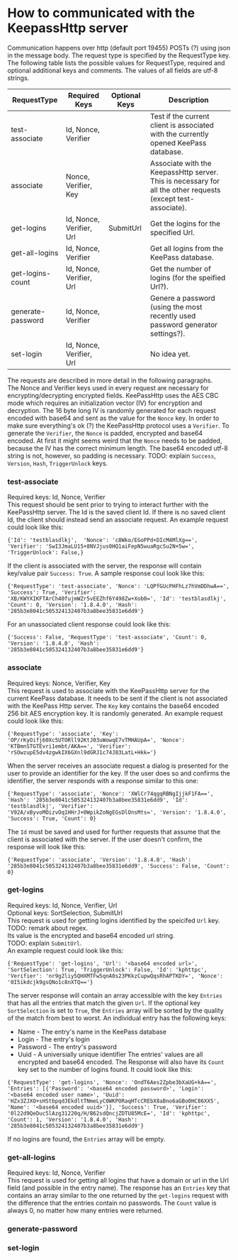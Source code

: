 # How to communicated with the KeepassHttp server

Communication happens over http (default port 19455) POSTs (?) using json in the message body.
The request type is specified by the RequestType key.
The following table lists the possible values for RequestType, required and optional additional keys and comments.
The values of all fields are utf-8 strings.

|RequestType      |Required Keys           |Optional Keys|Description|
|-----------------|------------------------|-------------|-----------|
|test-associate   |Id, Nonce, Verifier     |             |Test if the current client is associated with the currently opened KeePass database.                        |
|associate        |Nonce, Verifier, Key    |             |Associate with the KeepassHttp server. This is necessary for all the other requests (except test-associate).|
|get-logins       |Id, Nonce, Verifier, Url|SubmitUrl    |Get the logins for the specified Url.                                                                       |
|get-all-logins   |Id, Nonce, Verifier     |             |Get all logins from the KeePass database.                                                                   |
|get-logins-count |Id, Nonce, Verifier, Url|             |Get the number of logins (for the speified Url?).                                                           |
|generate-password|Id, Nonce, Verifier     |             |Genere a password (using the most recently used password generator settings?).                              |
|set-login        |Id, Nonce, Verifier, Url|             |No idea yet.                                                                                                |

The requests are described in more detail in the following paragraphs.  
The Nonce and Verifier keys used in every request are necessary for encrypting/decrypting encrypted fields.
KeePassHttp uses the AES CBC mode which requires an initialization vector (IV) for encryption and decryption.
The 16 byte long IV is randomly generated for each request encoded with base64 and sent as the value for the `Nonce` key.
In order to make sure everything's ok (?) the KeePassHttp protocol uses a `Verifier`.
To generate the `Verifier`, the `Nonce` is padded, encrypted and base64 encoded.
At first it might seems weird that the `Nonce` needs to be padded, because the IV has the correct minimum length.
The base64 encoded utf-8 string is not, however, so padding is necessary.
TODO: explain `Success`, `Version`, `Hash`, `TriggerUnlock` keys.

### test-associate
Required keys: Id, Nonce, Verifier  
This request should be sent prior to trying to interact further with the KeePassHttp server.
The Id is the saved client Id.
If there is no saved client Id, the client should instead send an associate request.
An example request could look like this:
```
{'Id': 'testblasdlkj',  'Nonce': 'c8Wko/EGoPPd+DIcM4MlXg==', 'Verifier': 'SwI3JmaLU15+8NVJjus0HQ1aiFepN5wuaRgcSu2N+5w=', 'TriggerUnlock': False,}
```
If the client is associated with the server, the response will contain key/value pair `Success: True`.
A sample response coul look like this:
```
{'RequestType': 'test-associate', 'Nonce': 'LQPfGUcPHFhLz7hVmDDhwA==', 'Success': True, 'Verifier': 'XB/KWYXIKFTArCh40fujmWZr5vEEZhf6Y498Zw+Xob0=', 'Id': 'testblasdlkj', 'Count': 0, 'Version': '1.8.4.0', 'Hash': '285b3e8041c505324132407b3a8bee35831e6dd9'}
```
For an unassociated client response could look like this:
```
{'Success': False, 'RequestType': 'test-associate', 'Count': 0, 'Version': '1.8.4.0', 'Hash': '285b3e8041c505324132407b3a8bee35831e6dd9'}
```

### associate
Required keys: Nonce, Verifier, Key  
This request is used to associate with the KeePassHttp server for the current KeePass database.
It needs to be sent if the client is not associated  with the KeePass Http server.
The `Key` key contains the base64 encoded 256 bit AES encryption key.
It is randomly generated.
An example request could look like this:
```
{'RequestType': 'associate', 'Key': 'OP/rKyOifj60Xc5UTORll92KtJ03uWowqE7vTMHAUpA=', 'Nonce': 'KTBmnSTGTEvri1embt/AKA==', 'Verifier': 'rSOwzupE5dv4zgwkIX6GXnl9dGRJ1c74J83LatL+Hkk='} 
```
When the server receives an associate request a dialog is presented for the user to provide an identifier for the key.
If the user does so and confirms the identifier, the server responds with a response similar to this one:
```
{'RequestType': 'associate', 'Nonce': 'XWlCr74qgqRBNgIjjkF1FA==', 'Hash': '285b3e8041c505324132407b3a8bee35831e6dd9', 'Id': 'testblasdlkj', 'Verifier': 'V92A/xByvoMOizvOq1HHrJ+0WpikZoNgEGsDlOnsMts=', 'Version': '1.8.4.0', 'Success': True, 'Count': 0}
```
The `Id` must be saved and used for further requests that assume that the client is associated with the server.
If the user doesn't confirm, the response will look like this:
```
{'RequestType': 'associate', 'Version': '1.8.4.0', 'Hash': '285b3e8041c505324132407b3a8bee35831e6dd9', 'Success': False, 'Count': 0}
```

### get-logins
Required keys: Id, Nonce, Verifier, Url  
Optional keys: SortSelection, SubmitUrl  
This request is used for getting logins identified by the speicifed `Url` key.  
TODO: remark about regex.  
Its value is the encrypted and base64 encoded url string.  
TODO: explain `SubmitUrl`.  
An example request could look like this:
```
{'RequestType': 'get-logins', 'Url': '<base64 encoded url>', 'SortSelection': True, 'TriggerUnlock': False, 'Id': 'kphttpc', 'Verifier': 'nr9g2liy5QHXMTFw5qnA0s23PKkzCupwQqsRhAPTKDY=', 'Nonce': '0I5ikdcjk9gsQNo1c8nXTQ=='}
```
The server response will contain an array accessible with the key `Entries` that has all the entries that match the given `Url`.
If the optional key `SortSelection` is set to `True`, the `Entries` array will be sorted by the quality of the match from best to worst.
An individual entry has the following keys:
* Name - The entry's name in the KeePass database
* Login - The entry's login
* Password - The entry's password
* Uuid - A universially unique identifier
The entries' values are all encrypted and base64 encoded.
The Response will also have its `Count` key set to the number of logins found.
It could look like this:
```
{'RequestType': 'get-logins', 'Nonce': 'OndT6Aes2Zpbe3bXaUG+kA==', 'Entries': [{'Password': '<base64 encoded password>', 'Login': '<base64 encoded user name>', 'Uuid': 'HZx3ZJXO+sHStbpqdJEkdltTNmeLyC0WKPORaqHTcCREbX8aBno6aGBo0HC86XX5', 'Name': '<base64 encoded uuid>'}], 'Success': True, 'Verifier': '0l22d9QeDuc5lAzg31220q/H/B62sdQncjZDTU85McE=', 'Id': 'kphttpc', 'Count': 1, 'Version': '1.8.4.0', 'Hash': '285b3e8041c505324132407b3a8bee35831e6dd9'}
```
If no logins are found, the `Entries` array will be empty.

### get-all-logins
Required keys: Id, Nonce, Verifier  
This request is used for getting all logins that have a domain or url in the Url field (and possible in the entry name).
The response has an `Entries` key that contains an array similar to the one returned by the `get-logins` request with the difference that the entries contain no passwords.
The `Count` value is always 0, no matter how many entries were returned.

### generate-password
### set-login
